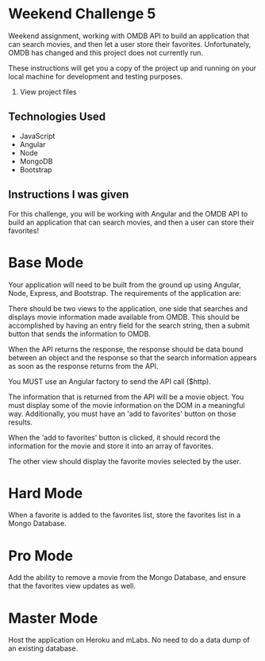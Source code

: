 # Weekend Challenge 5
Weekend assignment, working with OMDB API to build an application that can search movies, and then let a user store their favorites. Unfortunately, OMDB has changed and this project does not currently run.

These instructions will get you a copy of the project up and running on your local machine for development and testing purposes.
1. View project files

## Technologies Used
- JavaScript
- Angular
- Node
- MongoDB
- Bootstrap

## Instructions I was given

For this challenge, you will be working with Angular and the OMDB API to build an application that can search movies, and then a user can store their favorites!

# Base Mode
Your application will need to be built from the ground up using Angular, Node, Express, and Bootstrap. The requirements of the application are:

There should be two views to the application, one side that searches and displays movie information made available from OMDB. This should be accomplished by having an entry field for the search string, then a submit button that sends the information to OMDB.

When the API returns the response, the response should be data bound between an object and the response so that the search information appears as soon as the response returns from the API.

You MUST use an Angular factory to send the API call ($http).

The information that is returned from the API will be a movie object. You must display some of the movie information on the DOM in a meaningful way. Additionally, you must have an 'add to favorites' button on those results.

When the 'add to favorites' button is clicked, it should record the information for the movie and store it into an array of favorites.

The other view should display the favorite movies selected by the user.

# Hard Mode
When a favorite is added to the favorites list, store the favorites list in a Mongo Database.

# Pro Mode
Add the ability to remove a movie from the Mongo Database, and ensure that the favorites view updates as well.

# Master Mode
Host the application on Heroku and mLabs. No need to do a data dump of an existing database.
